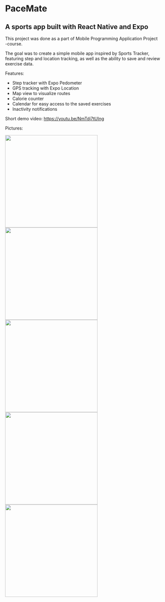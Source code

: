# PaceMate
## A sports app built with React Native and Expo

This project was done as a part of Mobile Programming Application Project -course.

The goal was to create a simple mobile app inspired by Sports Tracker, featuring step and location tracking, as well as the ability to save and review exercise data.

Features:
- Step tracker with Expo Pedometer
- GPS tracking with Expo Location
- Map view to visualize routes
- Calorie counter
- Calendar for easy access to the saved exercises
- Inactivity notifications

Short demo video:
https://youtu.be/NmTdj7tUIng

Pictures:

<img src="https://github.com/user-attachments/assets/fd1ebcc2-1ee0-4cf3-9e1f-66147ba42b4b" width="300">
<img src="https://github.com/user-attachments/assets/c59d855d-633a-47fb-9654-6ef6f5c4ade3" width="300">
<img src="https://github.com/user-attachments/assets/af675dd6-aebb-45ed-bcb7-3a19aa8bbbe2" width="300">
<img src="https://github.com/user-attachments/assets/d42cc7b5-8c15-4a1d-85f0-8ce6d5acfe3a" width="300">
<img src="https://github.com/user-attachments/assets/149a9fb5-b54a-42fe-ace4-5505a076f794" width="300">


